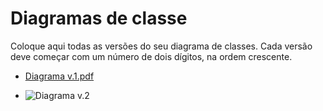 # Diagramas de classe
Coloque aqui todas as versões do seu diagrama de classes. Cada versão deve começar com um número de dois dígitos, na ordem crescente.

* [Diagrama v.1.pdf](https://github.com/pucmg-aulas/projeto01-turmag1-fans-do-chico-moedas/files/14970251/Diagrama.v.1.pdf)

* ![Diagrama v.2](https://github.com/pucmg-aulas/projeto01-turmag1-fans-do-chico-moedas/assets/126882222/b7a02883-8a56-4dba-9ea0-670536e8ecee)
